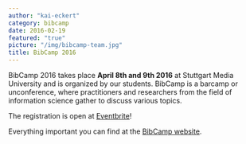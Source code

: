 ```yaml
---
author: "kai-eckert"
category: bibcamp
date: 2016-02-19
featured: "true"
picture: "/img/bibcamp-team.jpg"
title: BibCamp 2016
---
```


BibCamp 2016 takes place **April 8th and 9th 2016** at Stuttgart Media University and is organized by our students. BibCamp is a barcamp or unconference, where practitioners and researchers from the field of information science gather to discuss various topics.
<!--more-->
The registration is open at [Eventbrite](https://www.eventbrite.de/e/bibcamp2016-tickets-21005432815)!

Everything important you can find at the [BibCamp website](http://bibcamp.de).
